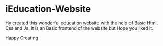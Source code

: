 
# iEducation-Website
Hy created this wonderful education website with the help of Basic Html, Css and Js. It is an Basic frontend of the website but Hope you liked it.

Happy Creating
